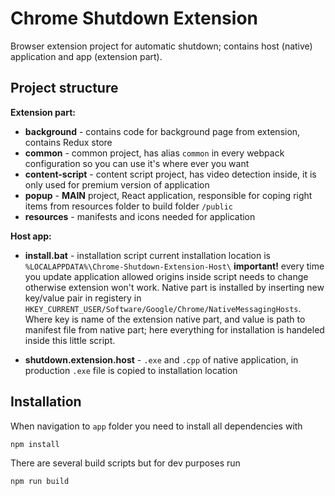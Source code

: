 # Chrome Shutdown Extension

Browser extension project for automatic shutdown; contains host (native) application and app (extension part).

## Project structure

**Extension part:**

* **background** - contains code for background page from extension, contains Redux store
* **common** - common project, has alias `common` in every webpack configuration so you can use it's where ever you want
* **content-script** - content script project, has video detection inside, it is only used for premium version of application
* **popup** - **MAIN** project, React application, responsible for coping right items from resources folder to build folder `/public`
* **resources** - manifests and icons needed for application

**Host app:**

* **install.bat** - installation script current installation location is `%LOCALAPPDATA%\Chrome-Shutdown-Extension-Host\` **important!** every time you update application allowed origins inside script needs to change otherwise extension won't work. Native part is installed by inserting new key/value pair in registery in `HKEY_CURRENT_USER/Software/Google/Chrome/NativeMessagingHosts`. Where key is name of the extension native part, and value is path to manifest file from native part; here everything for installation is handeled inside this little script.

* **shutdown.extension.host** - `.exe` and `.cpp` of native application, in production `.exe` file is copied to installation location

## Installation

When navigation to `app` folder you need to install all dependencies with 

```
npm install
```

There are several build scripts but for dev purposes run 

```
npm run build
```
